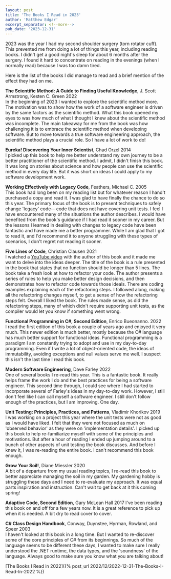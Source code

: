 ```yaml
---
layout: post
title: 'The Books I Read in 2023'
author: 'Matthew Edgar'
excerpt_separator: <!--more-->
pub_date: '2023-12-31'
---
```


2023 was the year I had my second shoulder surgery (torn rotator cuff). This prevented me from doing a lot of things this year, including reading books. I didn't get a good night's sleep for about 6 months after the surgery. I found it hard to concentrate on reading in the evenings (when I normally read) because I was too damn tired.

Here is the list of the books I did manage to read and a brief mention of the effect they had on me.

<!--more-->

**The Scientific Method: A Guide to Finding Useful Knowledge**, J. Scott Armstrong, Kesten C. Green 2022  
In the beginning of 2023 I wanted to explore the scientific method more. The motivation was to show how the work of a software engineer is driven by the same factors as the scientific method. What this book opened my eyes to was how much of what I thought I knew about the scientific method was incomplete. The main takeaway for me from the book was how challenging it is to embrace the scientific method when developing software. But to move towards a true software engineering approach, the scientific method plays a crucial role. So I have a lot of work to do!

**Eureka! Discovering Your Inner Scientist**, Chad Orzel 2014  
I picked up this book to help me better understand my own journey to be a better practitioner of the scientific method. I admit, I didn't finish this book. It was long on stories about science and how people can use the scientific method in every day life. But it was short on ideas I could apply to my software development work.  

**Working Effectively with Legacy Code**, Feathers, Michael C. 2005  
This book had long been on my reading list but for whatever reason I hand't purchased a copy and read it. I was glad to have finally the chance to do so this year. The primary focus of the book is to present techniques to safely change 'legacy' code-- code that does not have covering unit tests. I feel I have encountered many of the situations the author describes. I would have benefited from the book's guidance if I had read it sooner in my career. But the lessons I learned in dealing with changes to legacy code have been fantastic and have made me a better programmer. While I am glad that I got to read it, and I'd recommend it to anyone struggling with these types of scenarios, I don't regret not reading it sooner.

**Five Lines of Code**, Christian Clausen 2021  
I watched a [YouTube video](https://youtu.be/APdaacGmDew?si=qIu2E2UmufmHs3PP) with the author of this book and it made me want to delve into the ideas deeper. The title of the book is a rule presented in the book that states that no function should be longer than 5 lines. The book take a fresh look at how to refactor your code. The author presents a series of rules to help you make better design decisions, and then demonstrates how to refactor code towards those ideals. There are coding examples explaining each of the refactoring steps. I followed along, making all the refactoring changes myself, to get a sense of how the refactoring steps felt. Overall I liked the book. The rules made sense, as did the refactoring steps, many of which didn't require supporting unit tests, as the compiler would let you know if something went wrong.

**Functional Programming in C#, Second Edition**, Enrico Bueonanno. 2022  
I read the first edition of this book a couple of years ago and enjoyed it very much. This newer edition is much better, mostly because the C# language has much better support for functional ideas. Functional programming is a paradigm I am constantly trying to adopt and use in my day-to-day programming. Even if I write a lot of object-oriented code, the ideas of immutability, avoiding exceptions and null values serve me well. I suspect this isn't the last time I read this book.

**Modern Software Engineering**, Dave Farley 2022  
One of several books I re-read this year. This is a fantastic book. It really helps frame the work I do and the best practices for being a software engineer. This second time through, I could see where I had started to incorporate several of Farley's ideas in my day-to-day work. However, I still don't feel like I can call myself a software engineer. I still don't follow enough of the practices, but I am improving. One day.

**Unit Testing: Principles, Practices, and Patterns**, Vladimir Khorikov 2019  
I was working on a project this year where the unit tests were not as good as I would have liked. I felt that they were not focused as much on 'observed behavior' as they were on 'implementation details'. I picked up this book to help re-familiarize myself with some of the principles and motivations. But after a hour of reading I ended up jumping around to a bunch of other aspects of unit testing the book discusses. And before I knew it, I was re-reading the entire book. I can't recommend this book enough. 

**Grow Your Soil!**, Diane Miessler 2020  
A bit of a departure from my usual reading topics, I re-read this book to better appreciate managing the soil in my garden. My gardening hobby is struggling these days and I need to re-evaluate my approach. It was equal parts inspiration and instruction. Can't wait to get back at it this coming spring!

**Adaptive Code, Second Edition**, Gary McLean Hall 2017
I've been reading this book on and off for a few years now. It is a great reference to pick up when it is needed. A bit dry to read cover to cover. 

**C# Class Design Handbook**, Conway, Duynstee, Hyrman, Rowland, and Speer 2003  
I haven't looked at this book in a long time. But I wanted to re-discover some of the core principles of C# from its beginnings. So much of the language seems to be different these days, I wanted to make sure I really understood the .NET runtime, the data types, and the 'soundness' of the language. Always good to make sure you know what you are talking about!

[The Books I Read in 2022]({% post_url 2022/12/2022-12-31-The-Books-I-Read-In-2022 %})

